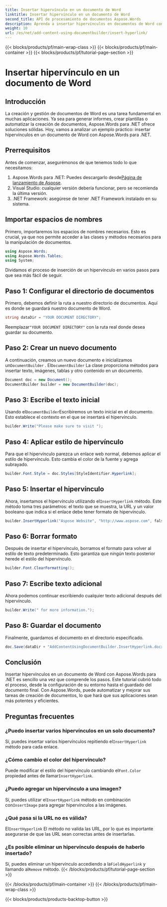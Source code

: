 ```yaml
---
title: Insertar hipervínculo en un documento de Word
linktitle: Insertar hipervínculo en un documento de Word
second_title: API de procesamiento de documentos Aspose.Words
description: Aprenda a insertar hipervínculos en documentos de Word con Aspose.Words para .NET con nuestra guía paso a paso. Perfecta para automatizar sus tareas de creación de documentos.
weight: 10
url: /es/net/add-content-using-documentbuilder/insert-hyperlink/
---
```


{{< blocks/products/pf/main-wrap-class >}}
{{< blocks/products/pf/main-container >}}
{{< blocks/products/pf/tutorial-page-section >}}

# Insertar hipervínculo en un documento de Word

## Introducción

La creación y gestión de documentos de Word es una tarea fundamental en muchas aplicaciones. Ya sea para generar informes, crear plantillas o automatizar la creación de documentos, Aspose.Words para .NET ofrece soluciones sólidas. Hoy, vamos a analizar un ejemplo práctico: insertar hipervínculos en un documento de Word con Aspose.Words para .NET.

## Prerrequisitos

Antes de comenzar, asegurémonos de que tenemos todo lo que necesitamos:

1.  Aspose.Words para .NET: Puedes descargarlo desde[Página de lanzamiento de Aspose](https://releases.aspose.com/words/net/).
2. Visual Studio: cualquier versión debería funcionar, pero se recomienda la última versión.
3. .NET Framework: asegúrese de tener .NET Framework instalado en su sistema.

## Importar espacios de nombres

Primero, importaremos los espacios de nombres necesarios. Esto es crucial, ya que nos permite acceder a las clases y métodos necesarios para la manipulación de documentos.

```csharp
using Aspose.Words;
using Aspose.Words.Tables;
using System;
```

Dividamos el proceso de inserción de un hipervínculo en varios pasos para que sea más fácil de seguir.

## Paso 1: Configurar el directorio de documentos

Primero, debemos definir la ruta a nuestro directorio de documentos. Aquí es donde se guardará nuestro documento de Word.

```csharp
string dataDir = "YOUR DOCUMENT DIRECTORY";
```

 Reemplazar`"YOUR DOCUMENT DIRECTORY"` con la ruta real donde desea guardar su documento.

## Paso 2: Crear un nuevo documento

 A continuación, creamos un nuevo documento e inicializamos un`DocumentBuilder` . El`DocumentBuilder` La clase proporciona métodos para insertar texto, imágenes, tablas y otro contenido en un documento.

```csharp
Document doc = new Document();
DocumentBuilder builder = new DocumentBuilder(doc);
```

## Paso 3: Escribe el texto inicial

 Usando el`DocumentBuilder`Escribiremos un texto inicial en el documento. Esto establece el contexto en el que se insertará el hipervínculo.

```csharp
builder.Write("Please make sure to visit ");
```

## Paso 4: Aplicar estilo de hipervínculo

Para que el hipervínculo parezca un enlace web normal, debemos aplicar el estilo de hipervínculo. Esto cambia el color de la fuente y agrega subrayado.

```csharp
builder.Font.Style = doc.Styles[StyleIdentifier.Hyperlink];
```

## Paso 5: Insertar el hipervínculo

 Ahora, insertamos el hipervínculo utilizando el`InsertHyperlink` método. Este método toma tres parámetros: el texto que se muestra, la URL y un valor booleano que indica si el enlace debe tener formato de hipervínculo.

```csharp
builder.InsertHyperlink("Aspose Website", "http://www.aspose.com", falso);
```

## Paso 6: Borrar formato

Después de insertar el hipervínculo, borramos el formato para volver al estilo de texto predeterminado. Esto garantiza que ningún texto posterior herede el estilo del hipervínculo.

```csharp
builder.Font.ClearFormatting();
```

## Paso 7: Escribe texto adicional

Ahora podemos continuar escribiendo cualquier texto adicional después del hipervínculo.

```csharp
builder.Write(" for more information.");
```

## Paso 8: Guardar el documento

Finalmente, guardamos el documento en el directorio especificado.

```csharp
doc.Save(dataDir + "AddContentUsingDocumentBuilder.InsertHyperlink.docx");
```

## Conclusión

Insertar hipervínculos en un documento de Word con Aspose.Words para .NET es sencillo una vez que comprende los pasos. Este tutorial cubrió todo el proceso, desde la configuración de su entorno hasta el guardado del documento final. Con Aspose.Words, puede automatizar y mejorar sus tareas de creación de documentos, lo que hará que sus aplicaciones sean más potentes y eficientes.

## Preguntas frecuentes

### ¿Puedo insertar varios hipervínculos en un solo documento?

 Sí, puedes insertar varios hipervínculos repitiendo el`InsertHyperlink` método para cada enlace.

### ¿Cómo cambio el color del hipervínculo?

 Puede modificar el estilo del hipervínculo cambiando el`Font.Color` propiedad antes de llamar`InsertHyperlink`.

### ¿Puedo agregar un hipervínculo a una imagen?

 Sí, puedes utilizar el`InsertHyperlink` método en combinación con`InsertImage` para agregar hipervínculos a las imágenes.

### ¿Qué pasa si la URL no es válida?

 El`InsertHyperlink` El método no valida las URL, por lo que es importante asegurarse de que las URL sean correctas antes de insertarlas.

### ¿Es posible eliminar un hipervínculo después de haberlo insertado?

 Sí, puedes eliminar un hipervínculo accediendo a la`FieldHyperlink` y llamando al`Remove` método.
{{< /blocks/products/pf/tutorial-page-section >}}

{{< /blocks/products/pf/main-container >}}
{{< /blocks/products/pf/main-wrap-class >}}

{{< blocks/products/products-backtop-button >}}
